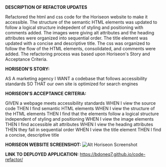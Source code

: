 <strong>DESCRIPTION OF REFACTOR UPDATES</strong>

Refactored the html and css code for the Horiseon website to make it accessible. The structure of the semantic HTML elements was updated to follow a logical structure indepedent
of styling and positioning with comments added. The images were giving alt attributes and the heading attributes were organized into sequential order. The title element was 
updated with a concise and descriptive title. The css was organized to follow the flow of the HTML elements, consolidated, and comments were added. The refactoring process was 
based upon Horiseon's Story and Acceptance Criteria.

<strong>HORISEON'S STORY:</strong>

AS A marketing agency
I WANT a codebase that follows accessibility standards
SO THAT our own site is optimized for search engines

<strong>HORISEON'S ACCEPTANCE CRITERIA:</strong>

GIVEN a webpage meets accessibility standards
WHEN I view the source code
THEN I find semantic HTML elements
WHEN I view the structure of the HTML elements
THEN I find that the elements follow a logical structure independent of styling and positioning
WHEN I view the image elements
THEN I find accessible alt attributes
WHEN I view the heading attributes
THEN they fall in sequential order
WHEN I view the title element
THEN I find a concise, descriptive title

<strong>HORISEON WEBSITE SCREENSHOT:</strong>
![Alt Horiseon Screenshot](main/images/screenshot.PNG?raw=true "Horiseon Screenshot")

<strong>LINK TO DEPLOYED APPLICATION:</strong>
https://bdoneq7.github.io/code-refactor/
